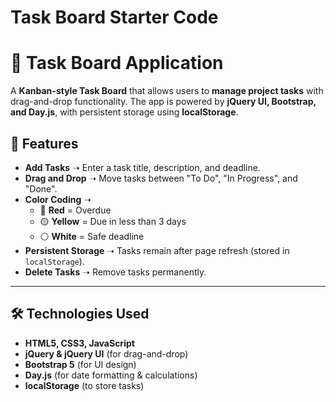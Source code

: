 # Task Board Starter Code
# 📝 Task Board Application

A **Kanban-style Task Board** that allows users to **manage project tasks** with drag-and-drop functionality. The app is powered by **jQuery UI, Bootstrap, and Day.js**, with persistent storage using **localStorage**.

## 🚀 Features
- **Add Tasks** ➝ Enter a task title, description, and deadline.
- **Drag and Drop** ➝ Move tasks between "To Do", "In Progress", and "Done".
- **Color Coding** ➝  
  - 🔴 **Red** = Overdue  
  - 🟡 **Yellow** = Due in less than 3 days  
  - ⚪ **White** = Safe deadline
- **Persistent Storage** ➝ Tasks remain after page refresh (stored in `localStorage`).
- **Delete Tasks** ➝ Remove tasks permanently.

---

## 🛠️ Technologies Used
- **HTML5, CSS3, JavaScript**
- **jQuery & jQuery UI** (for drag-and-drop)
- **Bootstrap 5** (for UI design)
- **Day.js** (for date formatting & calculations)
- **localStorage** (to store tasks)




